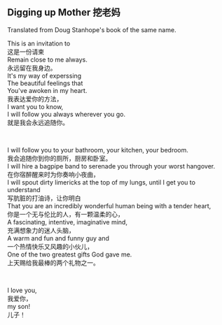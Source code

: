## Digging up Mother 挖老妈

Translated from Doug Stanhope's book of the same name.

This is an invitation to\
这是一份请柬\
Remain close to me always.\
永远留在我身边。\
It's my way of experssing\
The beautiful feelings that\
You've awoken in my heart.\
我表达爱你的方法，\
I want you to know,\
I will follow you always wherever you go.\
就是我会永远追随你。

<br />

I will follow you to your bathroom, your kitchen, your bedroom.\
我会追随你到你的厕所，厨房和卧室。\
I will hire a bagpipe band to serenade you through your worst hangover.\
在你宿醉醒来时为你奏响小夜曲，\
I will spout dirty limericks at the top of my lungs, until I get you to understand\
写肮脏的打油诗，让你明白\
That you are an incredibly wonderful human being with a tender heart,\
你是一个无与伦比的人，有一颗温柔的心，\
A fascinating, intentive, imaginative mind,\
充满想象力的迷人头脑，\
A warm and fun and funny guy and\
一个热情快乐又风趣的小伙儿，\
One of the two greatest gifts God gave me.\
上天赐给我最棒的两个礼物之一。

<br />

I love you,\
我爱你，\
my son!\
儿子！